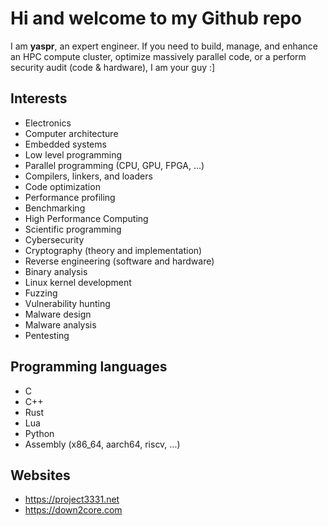 # Hi and welcome to my Github repo

I am **yaspr**, an expert engineer. 
If you need to build, manage, and enhance an HPC compute cluster, optimize massively parallel code, or a perform security audit (code & hardware), I am your guy :]

## Interests
  - Electronics
  - Computer architecture
  - Embedded systems 
  - Low level programming
  - Parallel programming (CPU, GPU, FPGA, ...)
  - Compilers, linkers, and loaders 
  - Code optimization
  - Performance profiling
  - Benchmarking
  - High Performance Computing
  - Scientific programming
  - Cybersecurity
  - Cryptography (theory and implementation)
  - Reverse engineering (software and hardware)
  - Binary analysis
  - Linux kernel development
  - Fuzzing
  - Vulnerability hunting
  - Malware design
  - Malware analysis
  - Pentesting

## Programming languages
  - C
  - C++
  - Rust
  - Lua
  - Python
  - Assembly (x86_64, aarch64, riscv, ...)
    
## Websites
  - https://project3331.net
  - https://down2core.com
